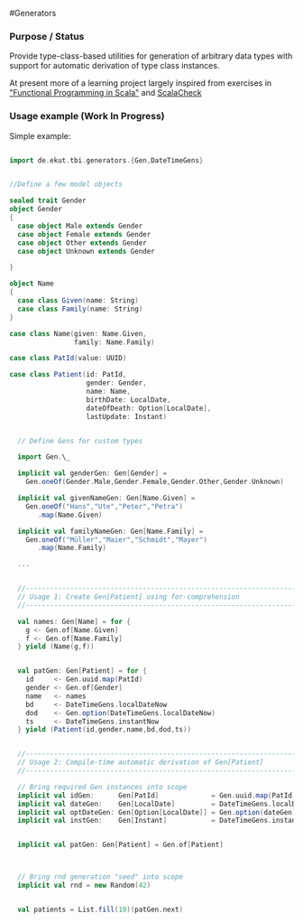 #Generators


### Purpose / Status

Provide type-class-based utilities for generation of arbitrary data types
with support for automatic derivation of type class instances.


At present more of a learning project largely inspired from exercises
in ["Functional Programming in Scala"](https://www.manning.com/books/functional-programming-in-scala)
and [ScalaCheck](https://www.scalacheck.org/)


### Usage example (Work In Progress)

Simple example:

```scala

import de.ekut.tbi.generators.{Gen,DateTimeGens}


//Define a few model objects

sealed trait Gender
object Gender
{
  case object Male extends Gender
  case object Female extends Gender
  case object Other extends Gender
  case object Unknown extends Gender

}

object Name
{
  case class Given(name: String)
  case class Family(name: String)
}

case class Name(given: Name.Given,
                family: Name.Family)

case class PatId(value: UUID)

case class Patient(id: PatId,
                   gender: Gender,
                   name: Name,
                   birthDate: LocalDate,
                   dateOfDeath: Option[LocalDate],
                   lastUpdate: Instant)


  // Define Gens for custom types

  import Gen.\_

  implicit val genderGen: Gen[Gender] =
    Gen.oneOf(Gender.Male,Gender.Female,Gender.Other,Gender.Unknown)

  implicit val givenNameGen: Gen[Name.Given] =
    Gen.oneOf("Hans","Ute","Peter","Petra")
       .map(Name.Given)

  implicit val familyNameGen: Gen[Name.Family] =
    Gen.oneOf("Müller","Maier","Schmidt","Mayer")
       .map(Name.Family)

  ...


  //---------------------------------------------------------------------------
  // Usage 1: Create Gen[Patient] using for-comprehension
  //---------------------------------------------------------------------------

  val names: Gen[Name] = for {
    g <- Gen.of[Name.Given]
    f <- Gen.of[Name.Family]
  } yield (Name(g,f))


  val patGen: Gen[Patient] = for { 
    id     <- Gen.uuid.map(PatId)
    gender <- Gen.of[Gender]
    name   <- names
    bd     <- DateTimeGens.localDateNow
    dod    <- Gen.option(DateTimeGens.localDateNow)
    ts     <- DateTimeGens.instantNow
  } yield (Patient(id,gender,name,bd,dod,ts))


  //---------------------------------------------------------------------------
  // Usage 2: Compile-time automatic derivation of Gen[Patient]
  //---------------------------------------------------------------------------

  // Bring required Gen instances into scope
  implicit val idGen:      Gen[PatId]             = Gen.uuid.map(PatId)
  implicit val dateGen:    Gen[LocalDate]         = DateTimeGens.localDateNow
  implicit val optDateGen: Gen[Option[LocalDate]] = Gen.option(dateGen)
  implicit val instGen:    Gen[Instant]           = DateTimeGens.instantNow


  implicit val patGen: Gen[Patient] = Gen.of[Patient]



  // Bring rnd generation "seed" into scope
  implicit val rnd = new Random(42)


  val patients = List.fill(10)(patGen.next)



```

